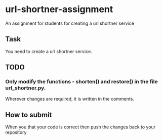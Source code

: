 # url-shortner-assignment
An assignment for students for creating a url shortner service


## Task
You need to create a url shortner service.

## TODO
### Only modify the functions - **shorten()** and **restore()** in the file **url_shortner.py**. 
Wherever changes are required, it is written in the comments. 

## How to submit
When you that your code is correct then push the changes back to your repository
